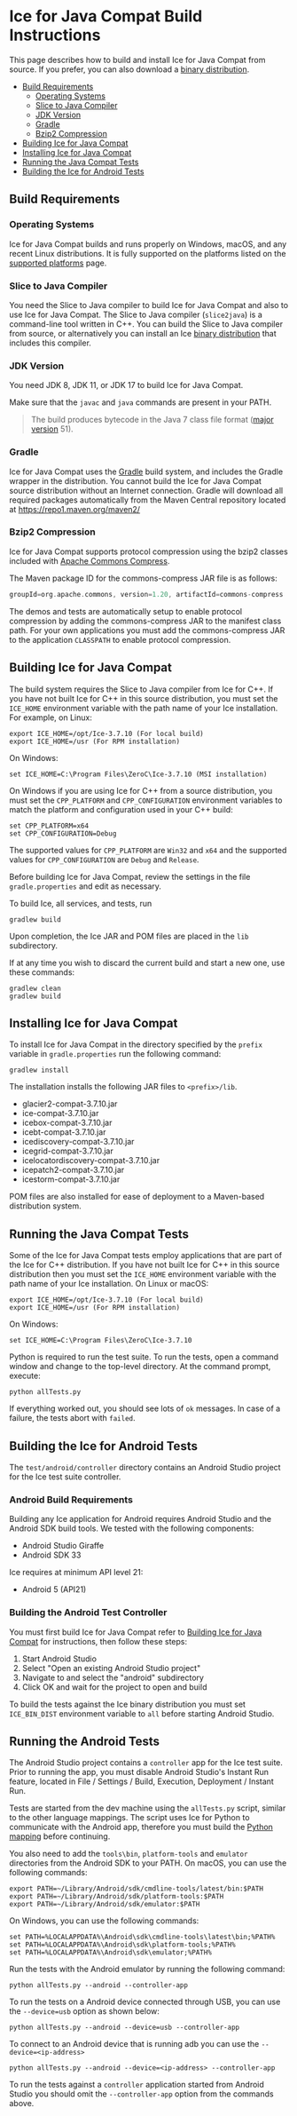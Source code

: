 # Ice for Java Compat Build Instructions

This page describes how to build and install Ice for Java Compat from source. If you
prefer, you can also download a [binary distribution].

* [Build Requirements](#build-requirements)
  * [Operating Systems](#operating-systems)
  * [Slice to Java Compiler](#slice-to-java-compiler)
  * [JDK Version](#jdk-version)
  * [Gradle](#gradle)
  * [Bzip2 Compression](#bzip2-compression)
* [Building Ice for Java Compat](#building-ice-for-java-compat)
* [Installing Ice for Java Compat](#installing-ice-for-java-compat)
* [Running the Java Compat Tests](#running-the-java-compat-tests)
* [Building the Ice for Android Tests](#building-the-ice-for-android-tests)

## Build Requirements

### Operating Systems

Ice for Java Compat builds and runs properly on Windows, macOS, and any recent
Linux distributions. It is fully supported on the platforms listed on the
[supported platforms] page.

### Slice to Java Compiler

You need the Slice to Java compiler to build Ice for Java Compat and also to use
Ice for Java Compat. The Slice to Java compiler (`slice2java`) is a command-line tool
written in C++. You can build the Slice to Java compiler from source, or alternatively
you can install an Ice [binary distribution] that includes this compiler.

### JDK Version

You need JDK 8, JDK 11, or JDK 17 to build Ice for Java Compat.

Make sure that the `javac` and `java` commands are present in your PATH.

> The build produces bytecode in the Java 7 class file format ([major version] 51).

### Gradle

Ice for Java Compat uses the [Gradle] build system, and includes the Gradle wrapper
in the distribution. You cannot build the Ice for Java Compat source distribution
without an Internet connection. Gradle will download all required packages
automatically from the Maven Central repository located at
https://repo1.maven.org/maven2/

### Bzip2 Compression

Ice for Java Compat supports protocol compression using the bzip2 classes included
with [Apache Commons Compress].

The Maven package ID for the commons-compress JAR file is as follows:

```gradle
groupId=org.apache.commons, version=1.20, artifactId=commons-compress
```

The demos and tests are automatically setup to enable protocol compression by
adding the commons-compress JAR to the manifest class path. For your own
applications you must add the commons-compress JAR to the application `CLASSPATH`
to enable protocol compression.

## Building Ice for Java Compat

The build system requires the Slice to Java compiler from Ice for C++. If you
have not built Ice for C++ in this source distribution, you must set the
`ICE_HOME` environment variable with the path name of your Ice installation. For
example, on Linux:

```shell
export ICE_HOME=/opt/Ice-3.7.10 (For local build)
export ICE_HOME=/usr (For RPM installation)
```

On Windows:

```shell
set ICE_HOME=C:\Program Files\ZeroC\Ice-3.7.10 (MSI installation)
```

On Windows if you are using Ice for C++ from a source distribution, you must set
the `CPP_PLATFORM` and `CPP_CONFIGURATION` environment variables to match the
platform and configuration used in your C++ build:

```shell
set CPP_PLATFORM=x64
set CPP_CONFIGURATION=Debug
```

The supported values for `CPP_PLATFORM` are `Win32` and `x64` and the supported
values for `CPP_CONFIGURATION` are `Debug` and `Release`.

Before building Ice for Java Compat, review the settings in the file `gradle.properties`
and edit as necessary.

To build Ice, all services, and tests, run

```shell
gradlew build
```

Upon completion, the Ice JAR and POM files are placed in the `lib` subdirectory.

If at any time you wish to discard the current build and start a new one, use
these commands:

```shell
gradlew clean
gradlew build
```

## Installing Ice for Java Compat

To install Ice for Java Compat in the directory specified by the `prefix` variable in
`gradle.properties` run the following command:

```shell
gradlew install
```

The installation installs the following JAR files to `<prefix>/lib`.

* glacier2-compat-3.7.10.jar
* ice-compat-3.7.10.jar
* icebox-compat-3.7.10.jar
* icebt-compat-3.7.10.jar
* icediscovery-compat-3.7.10.jar
* icegrid-compat-3.7.10.jar
* icelocatordiscovery-compat-3.7.10.jar
* icepatch2-compat-3.7.10.jar
* icestorm-compat-3.7.10.jar

POM files are also installed for ease of deployment to a Maven-based
distribution system.

## Running the Java Compat Tests

Some of the Ice for Java Compat tests employ applications that are part of the Ice for
C++ distribution. If you have not built Ice for C++ in this source distribution
then you must set the `ICE_HOME` environment variable with the path name of your
Ice installation. On Linux or macOS:

```shell
export ICE_HOME=/opt/Ice-3.7.10 (For local build)
export ICE_HOME=/usr (For RPM installation)
```

On Windows:

```shell
set ICE_HOME=C:\Program Files\ZeroC\Ice-3.7.10
```

Python is required to run the test suite. To run the tests, open a command
window and change to the top-level directory. At the command prompt, execute:

```shell
python allTests.py
```

If everything worked out, you should see lots of `ok` messages. In case of a
failure, the tests abort with `failed`.

## Building the Ice for Android Tests

The `test/android/controller` directory contains an Android Studio project
for the Ice test suite controller.

### Android Build Requirements

Building any Ice application for Android requires Android Studio and the Android
SDK build tools. We tested with the following components:

* Android Studio Giraffe
* Android SDK 33

Ice requires at minimum API level 21:

* Android 5 (API21)

### Building the Android Test Controller

You must first build Ice for Java Compat refer to [Building Ice for Java Compat](#building-ice-for-java-compat)
for instructions, then follow these steps:

1. Start Android Studio
2. Select "Open an existing Android Studio project"
3. Navigate to and select the "android" subdirectory
4. Click OK and wait for the project to open and build

To build the tests against the Ice binary distribution you must set `ICE_BIN_DIST` environment
variable to `all` before starting Android Studio.

## Running the Android Tests

The Android Studio project contains a `controller` app for the Ice test
suite. Prior to running the app, you must disable Android Studio's Instant Run
feature, located in File / Settings / Build, Execution, Deployment /
Instant Run.

Tests are started from the dev machine using the `allTests.py` script, similar
to the other language mappings. The script uses Ice for Python to communicate
with the Android app, therefore you must build the [Python mapping](../../python)
before continuing.

You also need to add the `tools\bin`, `platform-tools` and `emulator`
directories from the Android SDK to your PATH. On macOS, you can use the
following commands:

```shell
export PATH=~/Library/Android/sdk/cmdline-tools/latest/bin:$PATH
export PATH=~/Library/Android/sdk/platform-tools:$PATH
export PATH=~/Library/Android/sdk/emulator:$PATH
```

On Windows, you can use the following commands:

```shell
set PATH=%LOCALAPPDATA%\Android\sdk\cmdline-tools\latest\bin;%PATH%
set PATH=%LOCALAPPDATA%\Android\sdk\platform-tools;%PATH%
set PATH=%LOCALAPPDATA%\Android\sdk\emulator;%PATH%
```

Run the tests with the Android emulator by running the following command:

```shell
python allTests.py --android --controller-app
```

To run the tests on a Android device connected through USB, you can use
the `--device=usb` option as shown below:

```shell
python allTests.py --android --device=usb --controller-app
```

To connect to an Android device that is running adb you can use the
`--device=<ip-address>`

```shell
python allTests.py --android --device=<ip-address> --controller-app
```

To run the tests against a `controller` application started from Android
Studio you should omit the `--controller-app` option from the commands above.

[binary distribution]: https://zeroc.com/downloads/ice
[supported platforms]: https://doc.zeroc.com/ice/3.7/release-notes/supported-platforms-for-ice-3-7-10
[Gradle]: https://gradle.org
[Apache Commons Compress]: https://commons.apache.org/proper/commons-compress/
[major version]: https://docs.oracle.com/javase/specs/jvms/se21/html/jvms-4.html#jvms-4.1-200-B.2

